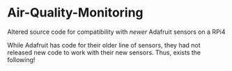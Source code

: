 # Air-Quality-Monitoring
Altered source code for compatibility with *newer* Adafruit sensors on a RPi4

While Adafruit has code for their older line of sensors, they had not released new code to work with their new sensors. Thus, exists the following!
